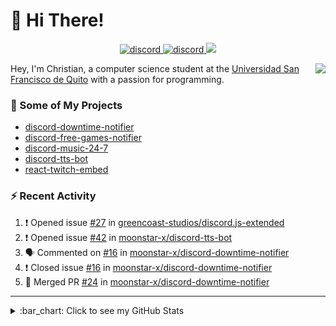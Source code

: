 # :wave: Hi There!

<p align="center">
  <a href="https://discord.gg/mhj3Zsv">
    <img alt="discord" src="https://img.shields.io/discord/730998659008823296.svg?label=&logo=discord&logoColor=ffffff&color=7389D8&labelColor=6A7EC2"/>
  </a>
  <a href="https://twitter.com/moonstar_x99">
    <img alt="discord" src="https://img.shields.io/twitter/follow/moonstar_x99?label=Follow%20Me%21&style=social"/>
  </a>
  <a href="https://badges.pufler.dev">
    <img src="https://badges.pufler.dev/visits/moonstar-x/moonstar-x?style=flat&logo=github">
  </a>
</p>

<img align="right" src="https://media.tenor.com/images/cb8fb20986aac7eef75c8ce6bc3997c0/tenor.gif" />

Hey, I'm Christian, a computer science student at the [Universidad San Francisco de Quito](http://www.usfq.edu.ec/Paginas/Inicio.aspx) with a passion for programming.

### :rocket: Some of My Projects

* [discord-downtime-notifier](https://github.com/moonstar-x/discord-downtime-notifier)
* [discord-free-games-notifier](https://github.com/moonstar-x/discord-free-games-notifier)
* [discord-music-24-7](https://github.com/moonstar-x/discord-music-24-7)
* [discord-tts-bot](https://github.com/moonstar-x/discord-tts-bot)
* [react-twitch-embed](https://github.com/moonstar-x/react-twitch-embed)

### :zap: Recent Activity

<!--START_SECTION:activity-->
1. ❗️ Opened issue [#27](https://github.com/greencoast-studios/discord.js-extended/issues/27) in [greencoast-studios/discord.js-extended](https://github.com/greencoast-studios/discord.js-extended)
2. ❗️ Opened issue [#42](https://github.com/moonstar-x/discord-tts-bot/issues/42) in [moonstar-x/discord-tts-bot](https://github.com/moonstar-x/discord-tts-bot)
3. 🗣 Commented on [#16](https://github.com/moonstar-x/discord-downtime-notifier/issues/16) in [moonstar-x/discord-downtime-notifier](https://github.com/moonstar-x/discord-downtime-notifier)
4. ❗️ Closed issue [#16](https://github.com/moonstar-x/discord-downtime-notifier/issues/16) in [moonstar-x/discord-downtime-notifier](https://github.com/moonstar-x/discord-downtime-notifier)
5. 🎉 Merged PR [#24](https://github.com/moonstar-x/discord-downtime-notifier/pull/24) in [moonstar-x/discord-downtime-notifier](https://github.com/moonstar-x/discord-downtime-notifier)
<!--END_SECTION:activity-->

---

<details>
  <summary>
    :bar_chart: Click to see my GitHub Stats
  </summary>
  <p align="center">
    <br>
    <img alt="GitHub Stats" src="https://github-readme-stats.vercel.app/api?username=moonstar-x&count_private=true&show_icons=true&theme=dracula" />
    <br>
    <img alt="GitHub Top Languages" src="https://github-readme-stats.vercel.app/api/top-langs/?username=moonstar-x&layout=compact&theme=dracula" />
  </p>
</details>
